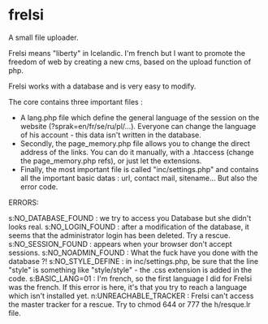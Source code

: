 # frelsi
A small file uploader.

Frelsi means "liberty" in Icelandic. I'm french but I want to promote the freedom of web by creating a new cms, 
based on the upload function of php.

Frelsi works with a database and is very easy to modify.

The core contains three important files :
  * A lang.php file which define the general language of the session on the website (?sprak=en/fr/se/ru/pl/...). Everyone can change the language of his account - this data isn't written in the database.
  * Secondly, the page_memory.php file allows you to change the direct address of the links. You can do it manually, with a .htaccess (change the page_memory.php refs), or just let the extensions.
  * Finally, the most important file is called "inc/settings.php" and contains all the important basic datas : url, contact mail, sitename... But also the error code.


ERRORS:

s:NO_DATABASE_FOUND : we try to access you Database but she didn't looks real.
s:NO_LOGIN_FOUND : after a modification of the database, it seems that the administrator login has been deleted. Try a rescue.
s:NO_SESSION_FOUND : appears when your browser don't accept sessions.
s:NO_NOADMIN_FOUND : What the fuck have you done with the database ?!
s:NO_STYLE_DEFINE : in inc/settings.php, be sure that the line "style" is something like "style/style" - the .css extension is added in the code.
s:BASIC_LANG=01 : I'm french, so the first language I did for Frelsi was the french. If this error is here, it's that you try to reach a language which isn't installed yet.
n:UNREACHABLE_TRACKER : Frelsi can't access the master tracker for a rescue. Try to chmod 644 or 777 the h/resque.lr file.

